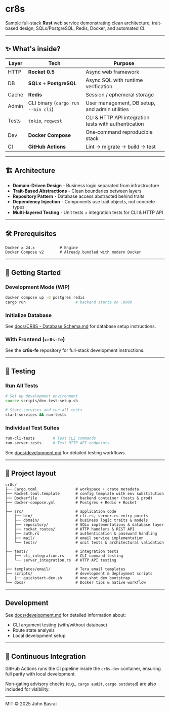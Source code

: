 # cr8s

Sample full‑stack **Rust** web service demonstrating clean architecture, trait-based design, SQLx/PostgreSQL, Redis, Docker, and automated CI.

---

## ✨ What's inside?

| Layer | Tech | Purpose |
|-------|------|---------|
| HTTP  | **Rocket 0.5** | Async web framework |
| DB    | **SQLx** + **PostgreSQL** | Async SQL with runtime verification |
| Cache | **Redis** | Session / ephemeral storage |
| Admin | CLI binary (`cargo run --bin cli`) | User management, DB setup, and admin utilities |
| Tests | `tokio`, `reqwest` | CLI & HTTP API integration tests with authentication |
| Dev   | **Docker Compose** | One‑command reproducible stack |
| CI    | **GitHub Actions** | Lint → migrate → build → test |

---

## 🏗️ Architecture

- **Domain-Driven Design** - Business logic separated from infrastructure
- **Trait-Based Abstractions** - Clean boundaries between layers
- **Repository Pattern** - Database access abstracted behind traits
- **Dependency Injection** - Components use trait objects, not concrete types
- **Multi-layered Testing** - Unit tests + integration tests for CLI & HTTP API

---

## 🛠️ Prerequisites

```text
Docker ≥ 24.x           # Engine
Docker Compose v2       # Already bundled with modern Docker
```

---

## 🚀 Getting Started

### Development Mode (WIP)

```bash
docker compose up -d postgres redis
cargo run                      # backend starts on :8000
```

### Initialize Database

See [docs/CR8S - Database Schema.md](docs/CR8S%20-%20Database%20Schema.md) for database setup instructions.

### With Frontend (`cr8s-fe`)

See the **cr8s-fe** repository for full-stack development instructions.

---

## 🧪 Testing

### Run All Tests
```bash
# Set up development environment
source scripts/dev-test-setup.sh

# Start services and run all tests
start-services && run-tests
```

### Individual Test Suites
```bash
run-cli-tests        # Test CLI commands
run-server-tests     # Test HTTP API endpoints
```

See [docs/development.md](docs/development.md) for detailed testing workflows.

---

## 📂 Project layout

```text
cr8s/
├── Cargo.toml                 # workspace + crate metadata
├── Rocket.toml.template       # config template with env substitution
├── Dockerfile                 # backend container (tests & prod)
├── docker-compose.yml         # Postgres + Redis + Rocket
│
├── src/                       # application code
│   ├── bin/                   # cli.rs, server.rs entry-points
│   ├── domain/                # business logic traits & models
│   ├── repository/            # SQLx implementations & database layer
│   ├── rocket_routes/         # HTTP handlers & REST API
│   ├── auth.rs                # authentication & password handling
│   ├── mail/                  # email service implementation
│   └── tests/                 # unit tests & architectural validation
│
├── tests/                     # integration tests
│   ├── cli_integration.rs     # CLI command testing
│   └── server_integration.rs  # HTTP API testing
│
├── templates/email/           # Tera email templates
├── scripts/                   # development & deployment scripts
│   ├── quickstart-dev.sh      # one-shot dev bootstrap
└── docs/                      # Docker tips & native workflow
```

---

## Development

See [docs/development.md](docs/development.md) for detailed information about:
- CLI argument testing (with/without database)
- Route state analysis
- Local development setup

---

## 🧪 Continuous Integration

GitHub Actions runs the CI pipeline inside the `cr8s-dev` container, ensuring full parity with local development.

Non-gating advisory checks (e.g., `cargo audit`, `cargo outdated`) are also included for visibility.

---

MIT © 2025 John Basrai
